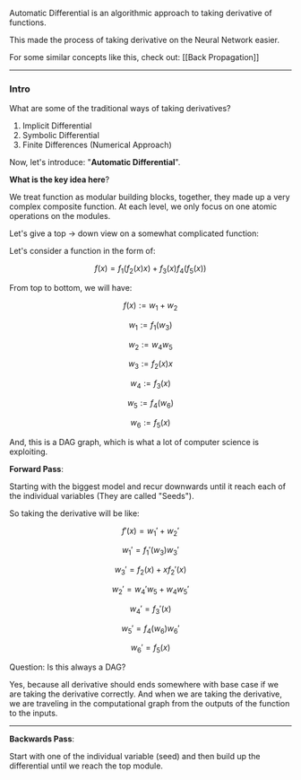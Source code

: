 Automatic Differential is an algorithmic approach to taking derivative of functions. 

This made the process of taking derivative on the Neural Network easier. 

For some similar concepts like this, check out: [[Back Propagation]]

---
### **Intro**

What are some of the traditional ways of taking derivatives? 
1. Implicit Differential 
2. Symbolic Differential 
3. Finite Differences (Numerical Approach)

Now, let's introduce: "**Automatic Differential**". 

**What is the key idea here**? 

We treat function as modular building blocks, together, they made up a very complex composite function. At each level, we only focus on one atomic operations on the modules. 

Let's give a top -> down view on a somewhat complicated function: 

Let's consider a function in the form of: 

$$
f(x) = f_1(f_2(x)x) + f_3(x)f_4(f_5(x))
$$

From top to bottom, we will have: 

$$
f(x) := w_1 + w_2
$$

$$
w_1 := f_1(w_3)
$$

$$
w_2 := w_4w_5 
$$

$$
w_3 := f_2(x)x 
$$

$$
w_4 := f_3(x)
$$

$$
w_5 := f_4(w_6)
$$

$$
w_6 := f_5(x)
$$

And, this is a DAG graph, which is what a lot of computer science is exploiting. 


**Forward Pass**: 

Starting with the biggest model and recur downwards until it reach each of the individual variables (They are called "Seeds").

So taking the derivative will be like: 

$$f'(x) = w_1' + w_2'$$

$$ w_1' = f_1'(w_3)w_3'$$

$$
w_3' = f_2(x) + xf_2'(x)
$$

$$
w_2' = w_4'w_5 + w_4w_5'
$$

$$
w_4' = f_3'(x)
$$

$$
w_5' = f_4(w_6)w_6'
$$

$$
w_6' = f_5(x)
$$


Question: Is this always a DAG? 

Yes, because all derivative should ends somewhere with base case if we are taking the derivative correctly. And when we are taking the derivative, we are traveling in the computational graph from the outputs of the function to the inputs. 

---
**Backwards Pass**: 

Start with one of the individual variable (seed) and then build up the differential until we reach the top module.

